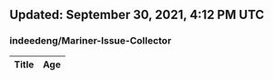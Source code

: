 ## Updated: September 30, 2021, 4:12 PM UTC


### indeedeng/Mariner-Issue-Collector
|**Title**|**Age**|
|:----|:----|